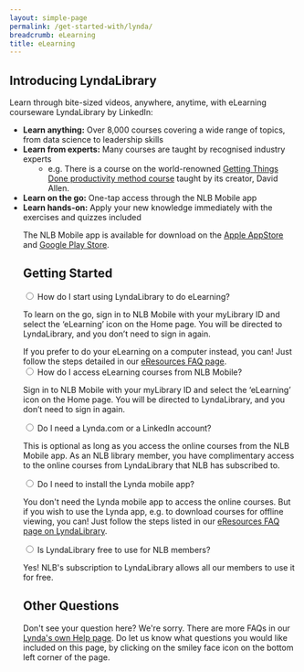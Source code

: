 ```yaml
---
layout: simple-page
permalink: /get-started-with/lynda/
breadcrumb: eLearning
title: eLearning
---
```

<h2>Introducing LyndaLibrary</h2>

Learn through bite-sized videos, anywhere, anytime, with eLearning courseware LyndaLibrary by LinkedIn:
<ul>   
	<li> <b>Learn anything:</b> Over 8,000 courses covering a wide range of topics, from data science to leadership skills</li>
	<li> <b>Learn from experts:</b> Many courses are taught by recognised industry experts
	<ul>
            <li style="margin-left: 20px;">e.g. There is a course on the world-renowned <a href="https://www.lynda.com/Business-Skills-tutorials/Getting-Things-Done/170776-2.html?srchtrk=index%3a2%0alinktypeid%3a2%0aq%3adavid+allen%0apage%3a1%0as%3arelevance%0asa%3atrue%0aproducttypeid%3a2">Getting Things Done productivity method course</a> taught by its creator, David Allen. </li>
    </ul>
	<li> <b>Learn on the go:</b> One-tap access through the NLB Mobile app</li>
	<li> <b>Learn hands-on:</b> Apply your new knowledge immediately with the exercises and quizzes included </li>

<p>The NLB Mobile app is available for download on the <a href="https://itunes.apple.com/sg/app/nlb-mobile/id1147053983?mt=8">Apple AppStore</a> and <a href="https://play.google.com/store/apps/details?id=sg.gov.nlb.nlbmobile">Google Play Store</a>.</p>

<p><h2>Getting Started</h2></p>
<div class="acc-kontainer">          
	<div>
<div>
		<input type="radio" name="acc" id="acc15">
        <label for="acc15">How do I start using LyndaLibrary to do eLearning? </label>

<div class="acc-body">
  <p>To learn on the go, sign in to NLB Mobile with your myLibrary ID and select the ‘eLearning’ icon on the Home page. You will be directed to LyndaLibrary, and you don’t need to sign in again.
      </p>
      If you prefer to do your eLearning on a computer instead, you can! Just follow the steps detailed in our <a href="http://eresources.nlb.gov.sg/main/Help/LyndaLibrary#step_desktop">eResources FAQ page</a>.

</div></div>

<div>
		<input type="radio" name="acc" id="acc99">
        <label for="acc99">How do I access eLearning courses from NLB Mobile? </label>

<div class="acc-body">
  <p>Sign in to NLB Mobile with your myLibrary ID and select the ‘eLearning’ icon on the Home page. You will be directed to LyndaLibrary, and you don’t need to sign in again.
      </p>

</div></div>

<div>
		<input type="radio" name="acc" id="acc16">
        <label for="acc16">Do I need a Lynda.com or a LinkedIn account? </label>

<div class="acc-body">
      <p>This is optional as long as you access the online courses from the NLB Mobile app. As an NLB library member, you have complimentary access to the online courses from LyndaLibrary that NLB has subscribed to.</p>
    </div>
</div>

<div>
		<input type="radio" name="acc" id="acc17">
        <label for="acc17">Do I need to install the Lynda mobile app?</label>

<div class="acc-body">
      <p>You don't need the Lynda mobile app to access the online courses. But if you wish to use the Lynda app, e.g. to download courses for offline viewing, you can! Just follow the steps listed in our <a href="http://eresources.nlb.gov.sg/main/Help/LyndaLibrary#step_mobile">eResources FAQ page on LyndaLibrary</a>.</p>
    </div>
    </div>

<div>
		<input type="radio" name="acc" id="acc18">
        <label for="acc18">Is LyndaLibrary free to use for NLB members?</label>
        <div class="acc-body">
      <p>Yes! NLB's subscription to LyndaLibrary allows all our members to use it for free.</p>
      </div>
            </div>
</div><!--close FAQ-section-->

<h2>Other Questions</h2>
Don't see your question here? We're sorry. There are more FAQs in our <a href="http://eresources.nlb.gov.sg/main/Open/FAQ/6>eResources FAQ page on LyndaLibrary</a> and in <a href="https://www.linkedin.com/help/lynda">Lynda's own Help page</a>. Do let us know what questions you would like included on this page, by clicking on the smiley face icon on the bottom left corner of the page. 